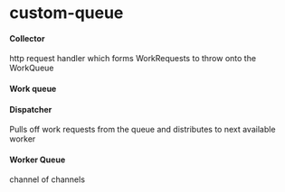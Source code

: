 # custom-queue

#### Collector
http request handler which forms WorkRequests to throw onto the WorkQueue

#### Work queue


#### Dispatcher

Pulls off work requests from the queue and distributes to next available worker 

#### Worker Queue

channel of channels
